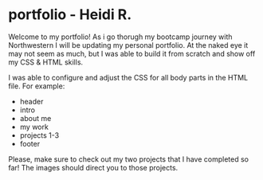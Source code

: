 # portfolio - Heidi R.
Welcome to my portfolio!
As i go thorugh my bootcamp journey with Northwestern I will be updating my personal portfolio. 
At the naked eye it may not seem as much, but I was able to build it from scratch and show off my CSS & HTML skills. 


I was able to configure and adjust the CSS for all body parts in the HTML file. 
For example:
- header
- intro
- about me
- my work
- projects 1-3
- footer

Please, make sure to check out my two projects that I have completed so far!
The images should direct you to those projects.

